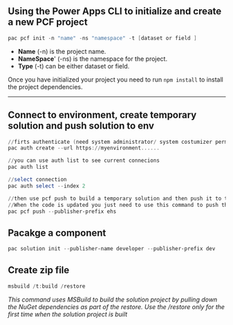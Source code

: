 
## Using the Power Apps CLI to initialize and create a new PCF project
```powershell
pac pcf init -n "name" -ns "namespace" -t [dataset or field ] 
```

* **Name** (-n) is the project name.
* **NameSpace**' (-ns) is the namespace for the project.
* **Type** (-t) can be either dataset or field.

Once you have initialized your project you need to run `npm install` to install the project dependencies.
***

## Connect to environment, create temporary solution and push solution to env
```powershell
//firts authenticate (need system administrator/ system costumizer permissions)
pac auth create --url https://myenvironment......

//you can use auth list to see current connecions
pac auth list

//select connection
pac auth select --index 2

//then use pcf push to build a temporary solution and then push it to the environment you authenticated with
//When the code is updated you just need to use this command to push the changes again
pac pcf push --publisher-prefix ehs
```

## Pacakge a component
```powershell
pac solution init --publisher-name developer --publisher-prefix dev
```

## Create zip file
```powershell
msbuild /t:build /restore
```
*This command uses MSBuild to build the solution project by pulling down the NuGet dependencies as part of the restore. Use the /restore only for the first time when the solution project is built*
